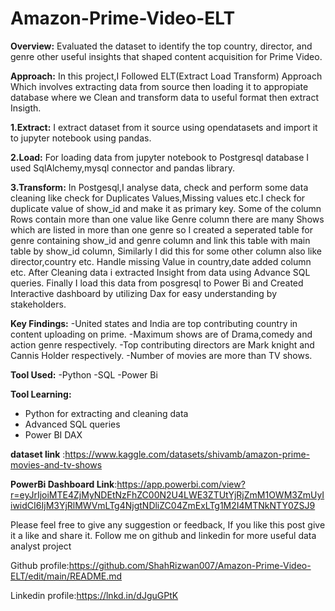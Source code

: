 # Amazon-Prime-Video-ELT
**Overview:**
Evaluated the dataset to identify the top country, director, and genre other useful insights that shaped content acquisition for Prime Video.

**Approach:**
In this project,I Followed ELT(Extract Load Transform) Approach Which involves extracting data from source then loading it to appropiate database where we 
Clean and transform data to useful format then extract Insigth.

**1.Extract:**
I extract dataset from it source using opendatasets and import it to jupyter notebook using pandas.

**2.Load:**
For loading data from jupyter notebook to Postgresql database I used SqlAlchemy,mysql connector and pandas library.

**3.Transform:**
In Postgesql,I analyse data, check and perform some data cleaning like check for Duplicates Values,Missing values etc.I check for duplicate value of show_id and make it as primary key.
Some of the column Rows contain more than one value like Genre column there are many Shows which are listed in more than one genre so I created a seperated table for genre containing show_id and genre column and link this table with main table by show_id column, Similarly I did this for some other column also like director,country etc.
Handle missing Value in country,date added column etc.
After Cleaning data i extracted Insight from data using Advance SQL queries.
Finally I load this data from posgresql to Power Bi and Created Interactive dashboard by utilizing Dax for easy understanding by stakeholders.

**Key Findings:**
-United states and India are top contributing country in content uploading on prime.
-Maximum shows are of Drama,comedy and action genre respectively.
-Top contributing directors are Mark knight and Cannis Holder respectively.
-Number of movies are more than TV shows.

**Tool Used:**
-Python
-SQL
-Power Bi

**Tool Learning:**
- Python for extracting and cleaning data
- Advanced SQL queries
- Power BI DAX

**dataset link** :https://www.kaggle.com/datasets/shivamb/amazon-prime-movies-and-tv-shows  

**PowerBi Dashboard Link**:https://app.powerbi.com/view?r=eyJrIjoiMTE4ZjMyNDEtNzFhZC00N2U4LWE3ZTUtYjRjZmM1OWM3ZmUyIiwidCI6IjM3YjRlMWVmLTg4NjgtNDliZC04ZmExLTg1M2I4MTNkNTY0ZSJ9  


Please feel free to give any suggestion or feedback, If you like this post give it a like and share it.
Follow me on github and linkedin for more useful data analyst project

Github profile:https://github.com/ShahRizwan007/Amazon-Prime-Video-ELT/edit/main/README.md

Linkedin profile:https://lnkd.in/dJguGPtK
